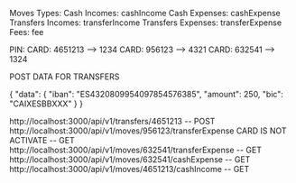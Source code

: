 Moves Types:
    Cash Incomes: cashIncome
    Cash Expenses: cashExpense
    Transfers Incomes: transferIncome
    Transfers Expenses: transferExpense
    Fees: fee

PIN:
CARD: 4651213 --> 1234
CARD: 956123 --> 4321
CARD: 632541 --> 1324


POST DATA FOR TRANSFERS

{
	"data": {
			"iban": "ES4320809954097854576385",
			"amount": 250,
			"bic": "CAIXESBBXXX"
	}
}

http://localhost:3000/api/v1/transfers/4651213 -- POST
http://localhost:3000/api/v1/moves/956123/transferExpense CARD IS NOT ACTIVATE -- GET
http://localhost:3000/api/v1/moves/632541/transferExpense -- GET
http://localhost:3000/api/v1/moves/632541/cashExpense -- GET
http://localhost:3000/api/v1/moves/4651213/cashIncome -- GET

